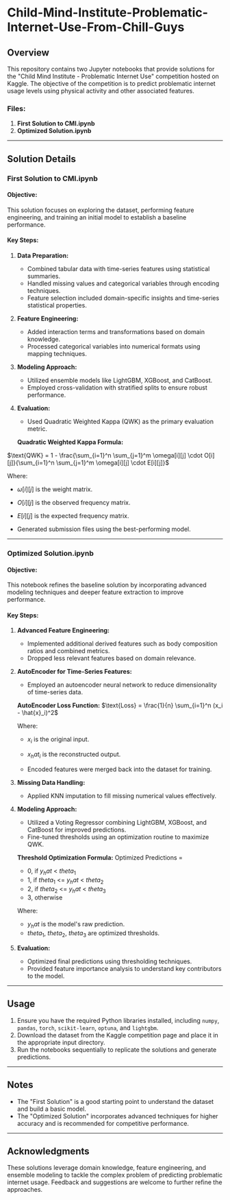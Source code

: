 # Child-Mind-Institute-Problematic-Internet-Use-From-Chill-Guys

## Overview
This repository contains two Jupyter notebooks that provide solutions for the "Child Mind Institute - Problematic Internet Use" competition hosted on Kaggle. The objective of the competition is to predict problematic internet usage levels using physical activity and other associated features.

### Files:
1. **First Solution to CMI.ipynb**
2. **Optimized Solution.ipynb**

---

## Solution Details

### **First Solution to CMI.ipynb**

#### **Objective:**
This solution focuses on exploring the dataset, performing feature engineering, and training an initial model to establish a baseline performance.

#### **Key Steps:**
1. **Data Preparation:**
   - Combined tabular data with time-series features using statistical summaries.
   - Handled missing values and categorical variables through encoding techniques.
   - Feature selection included domain-specific insights and time-series statistical properties.

2. **Feature Engineering:**
   - Added interaction terms and transformations based on domain knowledge.
   - Processed categorical variables into numerical formats using mapping techniques.

3. **Modeling Approach:**
   - Utilized ensemble models like LightGBM, XGBoost, and CatBoost.
   - Employed cross-validation with stratified splits to ensure robust performance.

4. **Evaluation:**
   - Used Quadratic Weighted Kappa (QWK) as the primary evaluation metric.

   **Quadratic Weighted Kappa Formula:**
   
$\text{QWK} = 1 - \frac{\sum_{i=1}^n \sum_{j=1}^m \omega[i][j] \cdot O[i][j]}{\sum_{i=1}^n \sum_{j=1}^m \omega[i][j] \cdot E[i][j]}$





   Where:
   - $\omega[i][j]$ is the weight matrix.
   - $O[i][j]$ is the observed frequency matrix.
   - $E[i][j]$ is the expected frequency matrix.

   - Generated submission files using the best-performing model.

---

### **Optimized Solution.ipynb**

#### **Objective:**
This notebook refines the baseline solution by incorporating advanced modeling techniques and deeper feature extraction to improve performance.

#### **Key Steps:**
1. **Advanced Feature Engineering:**
   - Implemented additional derived features such as body composition ratios and combined metrics.
   - Dropped less relevant features based on domain relevance.

2. **AutoEncoder for Time-Series Features:**
   - Employed an autoencoder neural network to reduce dimensionality of time-series data.

   **AutoEncoder Loss Function:**
   $\text{Loss} = \frac{1}{n} \sum_{i=1}^n (x_i - \hat{x}_i)^2$

   Where:
   - $x_i$ is the original input.
   - $x_hat_i$ is the reconstructed output.

   - Encoded features were merged back into the dataset for training.

3. **Missing Data Handling:**
   - Applied KNN imputation to fill missing numerical values effectively.

4. **Modeling Approach:**
   - Utilized a Voting Regressor combining LightGBM, XGBoost, and CatBoost for improved predictions.
   - Fine-tuned thresholds using an optimization routine to maximize QWK.

   **Threshold Optimization Formula:**
   Optimized Predictions =
   - 0, if $y_hat$ < $theta_1$
   - 1, if $theta_1$ <= $y_hat$ < $theta_2$
   - 2, if $theta_2$ <= $y_hat$ < $theta_3$
   - 3, otherwise

   Where:
   - $y_hat$ is the model's raw prediction.
   - $theta_1$, $theta_2$, $theta_3$ are optimized thresholds.

5. **Evaluation:**
   - Optimized final predictions using thresholding techniques.
   - Provided feature importance analysis to understand key contributors to the model.

---

## Usage
1. Ensure you have the required Python libraries installed, including `numpy`, `pandas`, `torch`, `scikit-learn`, `optuna`, and `lightgbm`.
2. Download the dataset from the Kaggle competition page and place it in the appropriate input directory.
3. Run the notebooks sequentially to replicate the solutions and generate predictions.

---

## Notes
- The "First Solution" is a good starting point to understand the dataset and build a basic model.
- The "Optimized Solution" incorporates advanced techniques for higher accuracy and is recommended for competitive performance.

---

## Acknowledgments
These solutions leverage domain knowledge, feature engineering, and ensemble modeling to tackle the complex problem of predicting problematic internet usage. Feedback and suggestions are welcome to further refine the approaches.

